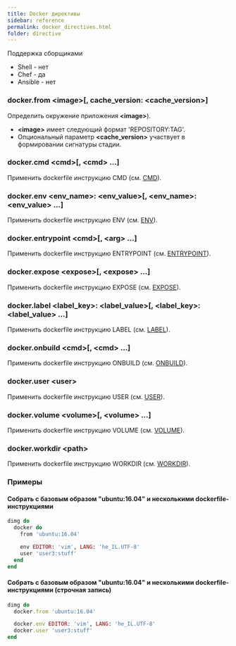 ```yaml
---
title: Docker директивы
sidebar: reference
permalink: docker_directives.html
folder: directive
---
```

Поддержка сборщиками

- Shell - нет
- Chef - да
- Ansible - нет

### docker.from \<image\>[, cache_version: \<cache_version\>]
Определить окружение приложения **\<image\>**).

* **\<image\>** имеет следующий формат 'REPOSITORY:TAG'.
* Опциональный параметр **\<cache_version\>** участвует в формировании сигнатуры стадии.

### docker.cmd \<cmd\>[, \<cmd\> ...]
Применить dockerfile инструкцию CMD (см. [CMD](https://docs.docker.com/engine/reference/builder/#/cmd "Docker reference")).

### docker.env \<env_name\>: \<env_value\>[, \<env_name\>: \<env_value\> ...]
Применить dockerfile инструкцию ENV (см. [ENV](https://docs.docker.com/engine/reference/builder/#/env "Docker reference")).

### docker.entrypoint \<cmd\>[, \<arg\> ...]
Применить dockerfile инструкцию ENTRYPOINT (см. [ENTRYPOINT](https://docs.docker.com/engine/reference/builder/#/entrypoint "Docker reference")).

### docker.expose \<expose\>[, \<expose\> ...]
Применить dockerfile инструкцию EXPOSE (см. [EXPOSE](https://docs.docker.com/engine/reference/builder/#/expose "Docker reference")).

### docker.label \<label_key\>: \<label_value\>[, \<label_key\>: \<label_value\> ...]
Применить dockerfile инструкцию LABEL (см. [LABEL](https://docs.docker.com/engine/reference/builder/#/label "Docker reference")).

### docker.onbuild \<cmd\>[, \<cmd\> ...]
Применить dockerfile инструкцию ONBUILD (см. [ONBUILD](https://docs.docker.com/engine/reference/builder/#/onbuild "Docker reference")).

### docker.user \<user\>
Применить dockerfile инструкцию USER (см. [USER](https://docs.docker.com/engine/reference/builder/#/user "Docker reference")).

### docker.volume \<volume\>[, \<volume\> ...]
Применить dockerfile инструкцию VOLUME (см. [VOLUME](https://docs.docker.com/engine/reference/builder/#/volume "Docker reference")).

### docker.workdir \<path\>
Применить dockerfile инструкцию WORKDIR (см. [WORKDIR](https://docs.docker.com/engine/reference/builder/#/workdir "Docker reference")).

### Примеры

#### Собрать с базовым образом "ubuntu:16.04" и несколькими dockerfile-инструкциями
```ruby
dimg do
  docker do
    from 'ubuntu:16.04'

    env EDITOR: 'vim', LANG: 'he_IL.UTF-8'
    user 'user3:stuff'
  end
end
```

#### Собрать с базовым образом "ubuntu:16.04" и несколькими dockerfile-инструкциями (строчная запись)
```ruby
dimg do
  docker.from 'ubuntu:16.04'

  docker.env EDITOR: 'vim', LANG: 'he_IL.UTF-8'
  docker.user 'user3:stuff'
end
```
